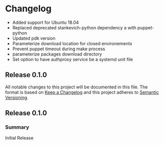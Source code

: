 # Changelog

* Added support for Ubuntu 18.04
* Replaced deprecated stankevich-python dependency a with puppet-python
* Updated pdk version
* Parameterize download location for closed environements
* Prevent puppet timeout during make process
* parameterize packages download directory
* Set option to have authproxy service be a systemd unit file

## Release 0.1.0

All notable changes to this project will be documented in this file. The format is based on [Keep a Changelog](http://keepachangelog.com/en/1.0.0/)
and this project adheres to [Semantic Versioning](http://semver.org).

## Release 0.1.0

### Summary
Initial Release
